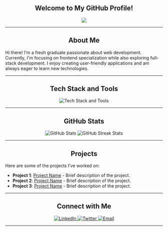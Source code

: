 ## <div align="center">Welcome to My GitHub Profile!</div>

<div align="center">
  <img src="https://readme-typing-svg.herokuapp.com?font=Roboto&color=%2336BCF7&size=24&center=true&vCenter=true&width=500&lines=Hello+there!+Welcome+to+my+profile!;I'm+an+enthusiastic+Developer.;I+love+coding+and+designing.">
</div>

---

## <div align="center">About Me</div>

Hi there! I'm a fresh graduate passionate about web development. Currently, I'm focusing on frontend specialization while also exploring full-stack development. I enjoy creating user-friendly applications and am always eager to learn new technologies.

---

## <div align="center">Tech Stack and Tools</div>

<div align="center">
  <img src="https://github-readme-tech-stack.vercel.app/api/cards?title=Tech+Stack+and+Tools&lineCount=3&width=510&bg=%23050F2C&badge=%23161B22&border=%2328c7ff&titleColor=%23009FEC&line1=react%2Creact%2C61DAFB%3Btailwindcss%2Ctailwind%2C06B6D4%3Bbootstrap%2Cbootstrap%2C7952B3%3Bhtml5%2Chtml%2CE34F26%3B&line2=css3%2Ccss%2C1572B6%3Bjavascript%2Cjavascript%2CF7DF1E%3Bcsharp%2Ccsharp%2C512BD4%3Bsqlite%2Csql%2C003B57%3B&line3=adobexd%2Cadobe+xd%2CFF61F6%3Bfigma%2Cfigma%2CF24E1E%3Badobephotoshop%2Cphotoshop%2C31A8FF%3Badobepremierepro%2CPremiere%2C9999FF%3B" alt="Tech Stack and Tools"/>
</div>

---

## <div align="center">GitHub Stats</div>

<div align="center">
  <img src="https://github-readme-stats.vercel.app/api?username=GCarido&show_icons=true&theme=algolia" alt="GitHub Stats"/>
  <img src="https://github-readme-streak-stats.herokuapp.com/?user=GCarido&theme=algolia" alt="GitHub Streak Stats"/>
</div>

---

## <div align="center">Projects</div>

Here are some of the projects I’ve worked on:

- **Project 1**: [Project Name](https://github.com/GCarido/project1) - Brief description of the project.
- **Project 2**: [Project Name](https://github.com/GCarido/project2) - Brief description of the project.
- **Project 3**: [Project Name](https://github.com/GCarido/project3) - Brief description of the project.

---

## <div align="center">Connect with Me</div>

<div align="center">
  <a href="https://www.linkedin.com/in/gerald-carido-7a1b17263/" target="_blank">
    <img src="https://img.shields.io/badge/LinkedIn-%230077B5.svg?style=for-the-badge&logo=linkedin&logoColor=white" alt="LinkedIn"/>
  </a>
  <a href="https://twitter.com/your-twitter-profile" target="_blank">
    <img src="https://img.shields.io/badge/Twitter-%231DA1F2.svg?style=for-the-badge&logo=twitter&logoColor=white" alt="Twitter"/>
  </a>
  <a href="mailto:geraldcastcarido@gmail.com" target="_blank">
    <img src="https://img.shields.io/badge/Email-D14836?style=for-the-badge&logo=gmail&logoColor=white" alt="Email"/>
  </a>
</div>

---

